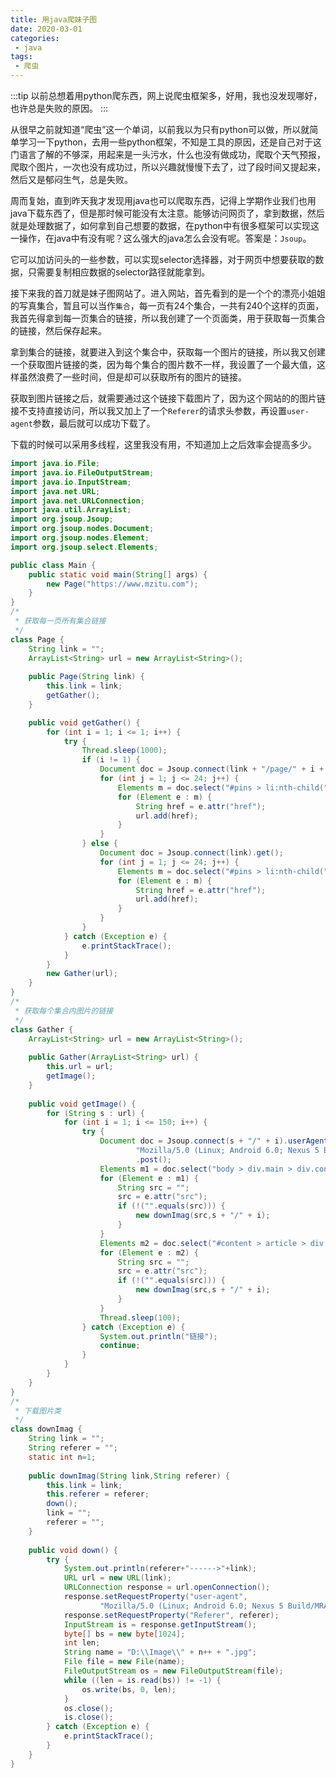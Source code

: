 ```yaml
---
title: 用java爬妹子图
date: 2020-03-01
categories:
 - java
tags:
 - 爬虫
---
```


:::tip
以前总想着用python爬东西，网上说爬虫框架多，好用，我也没发现哪好，也许总是失败的原因。
:::

<!-- more -->

从很早之前就知道“爬虫”这一个单词，以前我以为只有python可以做，所以就简单学习一下python，去用一些python框架，不知是工具的原因，还是自己对于这门语言了解的不够深，用起来是一头污水，什么也没有做成功，爬取个天气预报，爬取个图片，一次也没有成功过，所以兴趣就慢慢下去了，过了段时间又提起来，然后又是郁闷生气，总是失败。

周而复始，直到昨天我才发现用java也可以爬取东西，记得上学期作业我们也用java下载东西了，但是那时候可能没有太注意。能够访问网页了，拿到数据，然后就是处理数据了，如何拿到自己想要的数据，在python中有很多框架可以实现这一操作，在java中有没有呢？这么强大的java怎么会没有呢。答案是：`Jsoup`。

它可以加访问头的一些参数，可以实现selector选择器，对于网页中想要获取的数据，只需要复制相应数据的selector路径就能拿到。

接下来我的首刀就是妹子图网站了。进入网站，首先看到的是一个个的漂亮小姐姐的写真集合，暂且可以当作`集合`，每一页有24个集合，一共有240个这样的页面，我首先得拿到每一页集合的链接，所以我创建了一个页面类，用于获取每一页集合的链接，然后保存起来。

拿到集合的链接，就要进入到这个集合中，获取每一个图片的链接，所以我又创建一个获取图片链接的类，因为每个集合的图片数不一样，我设置了一个最大值，这样虽然浪费了一些时间，但是却可以获取所有的图片的链接。

获取到图片链接之后，就需要通过这个链接下载图片了，因为这个网站的的图片链接不支持直接访问，所以我又加上了一个`Referer`的请求头参数，再设置`user-agent`参数，最后就可以成功下载了。

下载的时候可以采用多线程，这里我没有用，不知道加上之后效率会提高多少。

```java
import java.io.File;
import java.io.FileOutputStream;
import java.io.InputStream;
import java.net.URL;
import java.net.URLConnection;
import java.util.ArrayList;
import org.jsoup.Jsoup;
import org.jsoup.nodes.Document;
import org.jsoup.nodes.Element;
import org.jsoup.select.Elements;

public class Main {
	public static void main(String[] args) {
		new Page("https://www.mzitu.com");
	}
}
/*
 * 获取每一页所有集合链接
 */
class Page {
	String link = "";
	ArrayList<String> url = new ArrayList<String>();
	
	public Page(String link) {
		this.link = link;
		getGather();
	}

	public void getGather() {
		for (int i = 1; i <= 1; i++) {
			try {
				Thread.sleep(1000);
				if (i != 1) {
					Document doc = Jsoup.connect(link + "/page/" + i + "/").post();
					for (int j = 1; j <= 24; j++) {
						Elements m = doc.select("#pins > li:nth-child(" + j + ") > a");
						for (Element e : m) {
							String href = e.attr("href");
							url.add(href);
						}
					}
				} else {
					Document doc = Jsoup.connect(link).get();
					for (int j = 1; j <= 24; j++) {
						Elements m = doc.select("#pins > li:nth-child(" + j + ") > a");
						for (Element e : m) {
							String href = e.attr("href");
							url.add(href);
						}
					}
				}
			} catch (Exception e) {
				e.printStackTrace();
			}
		}
		new Gather(url);
	}
}
/*
 * 获取每个集合内图片的链接
 */
class Gather {
	ArrayList<String> url = new ArrayList<String>();
	
	public Gather(ArrayList<String> url) {
		this.url = url;
		getImage();
	}
	
	public void getImage() {
		for (String s : url) {
			for (int i = 1; i <= 150; i++) {
				try {
					Document doc = Jsoup.connect(s + "/" + i).userAgent(
							"Mozilla/5.0 (Linux; Android 6.0; Nexus 5 Build/MRA58N) AppleWebKit/537.36 (KHTML, like Gecko) Chrome/80.0.3987.122 Mobile Safari/537.36")
							.post();
					Elements m1 = doc.select("body > div.main > div.content > div.main-image > p > a > img");
					for (Element e : m1) {
						String src = "";
						src = e.attr("src");
						if (!("".equals(src))) {
							new downImag(src,s + "/" + i);
						}
					}
					Elements m2 = doc.select("#content > article > div:nth-child(2) > figure > p > a > img");
					for (Element e : m2) {
						String src = "";
						src = e.attr("src");
						if (!("".equals(src))) {
							new downImag(src,s + "/" + i);
						}
					}
					Thread.sleep(100);
				} catch (Exception e) {
					System.out.println("链接");
					continue;
				}
			}
		}
	}
}
/*
 * 下载图片类
 */
class downImag {
	String link = "";
	String referer = "";
	static int n=1;
	
	public downImag(String link,String referer) {
		this.link = link;
		this.referer = referer;
		down();
		link = "";
		referer = "";
	}
	
	public void down() {
		try {
			System.out.println(referer+"------>"+link);
			URL url = new URL(link);
			URLConnection response = url.openConnection();
			response.setRequestProperty("user-agent",
					"Mozilla/5.0 (Linux; Android 6.0; Nexus 5 Build/MRA58N) AppleWebKit/537.36 (KHTML, like Gecko) Chrome/80.0.3987.122 Mobile Safari/537.36");
			response.setRequestProperty("Referer", referer);
			InputStream is = response.getInputStream();
			byte[] bs = new byte[1024];
			int len;
			String name = "D:\\Image\\" + n++ + ".jpg";
			File file = new File(name);
			FileOutputStream os = new FileOutputStream(file);
			while ((len = is.read(bs)) != -1) {
				os.write(bs, 0, len);
			}
			os.close();
			is.close();
		} catch (Exception e) {
		    e.printStackTrace();
		}
	}
}
```